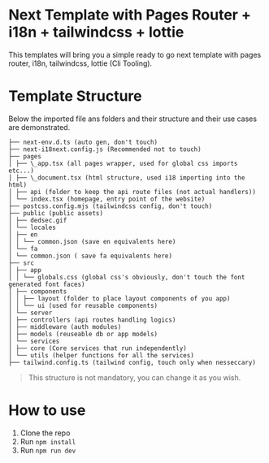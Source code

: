 # Next Template with Pages Router + i18n + tailwindcss + lottie

This templates will bring you a simple ready to go next template with pages router, i18n, tailwindcss, lottie (Cli Tooling).

# Template Structure

Below the imported file ans folders and their structure and their use cases are demonstrated.

```
├── next-env.d.ts (auto gen, don't touch)
├── next-i18next.config.js (Recommended not to touch)
├── pages
│ ├── \_app.tsx (all pages wrapper, used for global css imports etc...)
│ ├── \_document.tsx (html structure, used i18 importing into the html)
│ ├── api (folder to keep the api route files (not actual handlers))
│ └── index.tsx (homepage, entry point of the website)
├── postcss.config.mjs (tailwindcss config, don't touch)
├── public (public assets)
│ ├── dedsec.gif
│ └── locales
│ ├── en
│ │ └── common.json (save en equivalents here)
│ └── fa
│ └── common.json ( save fa equivalents here)
├── src
│ ├── app
│ │ └── globals.css (global css's obviously, don't touch the font generated font faces)
│ ├── components
│ │ ├── layout (folder to place layout components of you app)
│ │ └── ui (used for reusable components)
│ └── server
│ ├── controllers (api routes handling logics)
│ ├── middleware (auth modules)
│ ├── models (reuseable db or app models)
│ └── services
│ ├── core (Core services that run independently)
│ └── utils (helper functions for all the services)
├── tailwind.config.ts (tailwind config, touch only when nesseccary)
```

> This structure is not mandatory, you can change it as you wish.

# How to use

1. Clone the repo
2. Run `npm install`
3. Run `npm run dev`
